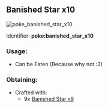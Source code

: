 ## Banished Star x10
![poke_banished_star_x10](https://github.com/ItsMePok/PFE/assets/136857747/65638be6-6426-4ba9-92d0-9d70407abad7)

Identifier: **poke:banished_star_x10**

### Usage:
 * Can be Eaten (Because why not :3)

### Obtaining:
* Crafted with:
    * 9x [Banished Star x9](https://pfewiki.gitbook.io/home/items/banished-stars/banished-star-x9)